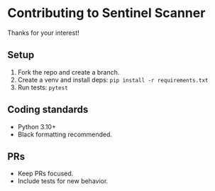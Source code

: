 # Contributing to Sentinel Scanner

Thanks for your interest!

## Setup
1. Fork the repo and create a branch.
2. Create a venv and install deps: `pip install -r requirements.txt`
3. Run tests: `pytest`

## Coding standards
- Python 3.10+
- Black formatting recommended.

## PRs
- Keep PRs focused.
- Include tests for new behavior.
